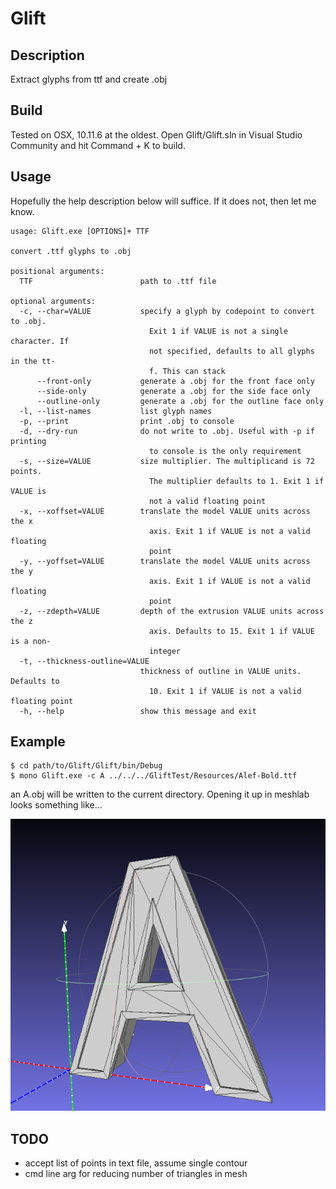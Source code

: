 # Glift

## Description

Extract glyphs from ttf and create .obj

## Build

Tested on OSX, 10.11.6 at the oldest. Open Glift/Glift.sln in Visual Studio Community and hit Command + K to build.

## Usage

Hopefully the help description below will suffice. If it does not, then let me know.

```
usage: Glift.exe [OPTIONS]+ TTF

convert .ttf glyphs to .obj

positional arguments:
  TTF                        path to .ttf file

optional arguments:
  -c, --char=VALUE           specify a glyph by codepoint to convert to .obj. 
                               Exit 1 if VALUE is not a single character. If 
                               not specified, defaults to all glyphs in the tt-
                               f. This can stack
      --front-only           generate a .obj for the front face only
      --side-only            generate a .obj for the side face only
      --outline-only         generate a .obj for the outline face only
  -l, --list-names           list glyph names
  -p, --print                print .obj to console
  -d, --dry-run              do not write to .obj. Useful with -p if printing 
                               to console is the only requirement
  -s, --size=VALUE           size multiplier. The multiplicand is 72 points. 
                               The multiplier defaults to 1. Exit 1 if VALUE is 
                               not a valid floating point
  -x, --xoffset=VALUE        translate the model VALUE units across the x 
                               axis. Exit 1 if VALUE is not a valid floating 
                               point
  -y, --yoffset=VALUE        translate the model VALUE units across the y 
                               axis. Exit 1 if VALUE is not a valid floating 
                               point
  -z, --zdepth=VALUE         depth of the extrusion VALUE units across the z 
                               axis. Defaults to 15. Exit 1 if VALUE is a non-
                               integer
  -t, --thickness-outline=VALUE
                             thickness of outline in VALUE units. Defaults to 
                               10. Exit 1 if VALUE is not a valid floating point
  -h, --help                 show this message and exit
```

## Example

```
$ cd path/to/Glift/Glift/bin/Debug
$ mono Glift.exe -c A ../../../GliftTest/Resources/Alef-Bold.ttf
```

an A.obj will be written to the current directory. Opening it up in meshlab looks something like...

![A.obj](Glift/images/AMeshLab.png "A.obj")

## TODO

- accept list of points in text file, assume single contour 
- cmd line arg for reducing number of triangles in mesh
